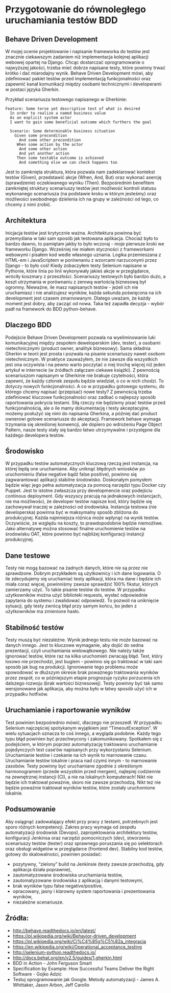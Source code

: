 # Przygotowanie do równoległego uruchamiania testów BDD

## Behave Driven Development
W mojej ocenie projektowanie i napisanie frameworka do testów jest znacznie ciekawszym zadaniem niż implementacja kolejnej aplikacji webowej opartej na Django. Chcąc dostarczać oprogramowanie o najwyższej jakości, trzeba mieć dobrze napisane testy, które powinny trwać krótko i dać miarodajny wynik. Behave Driven Development mówi, aby zdefiniować pakiet testów przed implementacją funkcjonalności oraz zapewnić kanał komunikacji między osobami technicznymi i developerami w postaci języka Gherkin.

Przykład scenariusza testowego napisanego w Gherkinie:

```
Feature: Some terse yet descriptive text of what is desired
  In order to realize a named business value
  As an explicit system actor
  I want to gain some beneficial outcome which furthers the goal

  Scenario: Some determinable business situation
    Given some precondition
      And some other precondition
     When some action by the actor
      And some other action
      And yet another action
     Then some testable outcome is achieved
      And something else we can check happens too
```

Jest to zamknięta struktura, która pozwala nam zadeklarować kontekst testów (Given), przedstawić akcje (When, And, But) oraz wykonać asercję (sprawdzenie) oczekiwanego wyniku (Then). Bezpośrednim benefitem zamkniętej struktury scenariuszy testów jest możliwość kontroli statusu wykonanego scenariusza (na podstawie kroku w którym jesteśmy) oraz możliwości swobodnego dzielenia ich na grupy w zależności od tego, co chcemy z nimi zrobić.

## Architektura
Inicjacja testów jest krytycznie ważna. Architektura powinna być przemyślana w taki sam sposób jak testowana aplikacja. Chociaż było to bardzo dawno, to pamiętam jakby to było wczoraj - moje pierwsze kroki we frameworku Django. Wcześniej nie miałem styczności z frameworkami webowymi i pisałem kod wedle własnego uznania. Logika przemieszana z HTML-em i JavaScriptem w porównaniu z wzorcami narzuconymi przez Django - to było coś! Kiedy zobaczyłem testy Selenium napisane w Pythonie, które linia po linii wykonywały jakieś akcje w przeglądarce, wróciły koszmary z przeszłości. Scenariuszy testowych było bardzo dużo, a koszt utrzymania w porównaniu z zerową wartością biznesową był ogromny. Nieważne, ile masz napisanych testów - jeżeli ich nie uruchamiasz i nie analizujesz wyników, każda sekunda poświęcona na ich development jest czasem zmarnowanym. Dlatego uważam, że każdy moment jest dobry, aby zacząć od nowa. Taka też zapadła decyzja - wybór padł na framework do BDD python-behave.

## Dlaczego BDD
Podejście Behave Driven Development pozwala na wyeliminowanie luki komunikacyjnej między zespołem deweloperskim (dev, tester), a osobami nietechnicznymi (product owner, analityk biznesowy). Sama składnia Gherkin w teorii jest prosta i pozwala na pisanie scenariuszy nawet osobom nietechnicznym. W praktyce zauważyłem, że nie zawsze dla wszystkich jest ona oczywista i na pewno warto poczytać o niej trochę więcej niż jeden artykuł w internecie (w źródłach załączam ciekawe książki). Z pewnością scenariuszom napisanym w Gherkinie nie brakuje czytelności, która zapewni, że każdy członek zespołu będzie wiedział, o co w nich chodzi. To dotyczy nowych funkcjonalności. A co w przypadku gotowego systemu, do którego chcemy napisać (przepisać) nowe testy? Z pewnością trzeba zdefiniować kluczowe funkcjonalności oraz zadbać o najlepszy sposób raportowania pokrycia testami. Siłą rzeczy nie będziemy pisać testów przed funkcjonalnością, ale o ile mamy dokumentację i testy akceptacyjne, możemy posłużyć się nimi do napisania Gherkina, a później dać product ownerowi gotowe scenariusze do akceptacji. Framework behave wymaga trzymania się określonej konwencji, ale dopiero po wdrożeniu Page Object Pattern, nasze testy stały się bardzo łatwo utrzymywalne i przystępne dla każdego developera testów.

## Środowisko
W przypadku testów automatycznych kluczową rzeczą jest instancja, na której będą one uruchamiane. Aby uniknąć błędnych wniosków po uruchomieniu (false negative bądź false positive), powinno się zagwarantować aplikacji stabilne środowisko. Doskonałym pomysłem będzie więc jego pełna automatyzacja za pomocą narzędzi typu Docker czy Puppet. Jest to istotne zwłaszcza przy developmencie oraz podejściu continous deployment. Gdy wszyscy pracują na jednakowych instancjach, nie ma możliwości, że developer testów napisze kod, który będzie się zachowywał inaczej w zależności od środowiska. Instancja testowa (nie developerska) powinna być w maksymalny sposób zbliżona do produkcyjnej. Każda najmniejsza różnica może wpłynąć na wynik testów. Oczywiście, ze względu na koszty, to prawdopodobnie będzie niemożliwe. Jako alternatywę można stosować finalne uruchomienie testów na środowisku OAT, które powinno być najbliżej konfiguracji instancji produkcyjnej.

## Dane testowe
Testy nie mogą bazować na żadnych danych, które nie są przez nie sprawdzone. Dobrym przykładem są użytkownicy i ich dane logowania. O ile zdecydujemy się uruchamiać testy aplikacji, która ma dane i będzie ich miała coraz więcej, powinniśmy zawsze sprawdzić 100% fikstur, których zamierzamy użyć. To takie pisanie testów do testów. W przypadku użytkowników można użyć biblioteki requests, wysłać odpowiednie zapytania do systemu i zwalidować odpowiedź. To pozwoli na uniknięcie sytuacji, gdy testy zwrócą błąd przy samym końcu, bo jeden z użytkowników ma zmienione hasło.

## Stabilność testów
Testy muszą być niezależne. Wynik jednego testu nie może bazować na danych innego. Jest to kluczowe wymaganie, aby dojść do sedna prezentacji, czyli uruchamiania wielowątkowego. Nie należy także ignorować testów, które raz na kilka uruchomień zwracają błąd. Test, który losowo nie przechodzi, jest bugiem - powinno się go traktować w taki sam sposób jak bug na produkcji. Ignorowanie tego problemu może spowodować w dłuższym okresie brak poważnego traktowania wyników przez zespół, co w późniejszym etapie prognozuje ryzyko porzucenia ich dalszego rozwoju (brak wartości biznesowej). Testy powinny być tak samo wersjonowane jak aplikacja, aby można było w łatwy sposób użyć ich w przypadku hotfixów.

## Uruchamianie i raportowanie wyników
Test powinien bezpośrednio mówić, dlaczego nie przeszedł. W przypadku Selenium najczęściej spotykanym wyjątkiem jest “TimeoutException”. W wielu sytuacjach oznacza to coś innego, a wygląda podobnie. Każdy tego typu błąd powinien być przechwycony i zakomunikowany. Spotkałem się z podejściem, w którym poprzez automatyzację traktowano uruchamianie pojedynczych test case’ów napisanych przy wykorzystaniu Selenium. Uruchamianie testów i czekanie na ich wynik to marnowanie czasu. Uruchamianie testów lokalnie i praca nad czymś innym - to marnowanie zasobów. Testy powinny być uruchamiane zgodnie z określonym harmonogramem (przede wszystkim przed mergem), najlepiej codziennie na zewnętrznej instancji (CI), a nie na lokalnych komputerach! Nikt nie będzie ich traktował poważnie, skoro nie zawsze przechodzą. Nikt też nie będzie poważnie traktował wyników testów, które zostały uruchomione lokalnie.

## Podsumowanie
Aby osiągnąć zadowalający efekt przy pracy z testami, potrzebnych jest sporo różnych kompetencji. Zakres pracy wymaga od zespołu automatyzacji środowisk (Devops), zaprojektowania architektury testów, konfiguracji Jenkinsa oraz narzędzi pomocniczych (dev), stworzeniu scenariuszy testów (tester) oraz sprawnego poruszania się po selektorach oraz obsługi widgetów w przeglądarce (frontend dev). Stabilny kod testów, gotowy do skalowalności, powinien posiadać:
* pozytywny, “zielony” build na Jenkinsie (testy zawsze przechodzą, gdy aplikacja działa poprawnie),
* zautomatyzowane środowiska uruchamiania testów,
* zautomatyzowane środowiska z aplikacją i danymi testowymi,
* brak wyników typu false negative/positive,
* opracowany, jasny i klarowny system raportowania i prezentowania wyników,
* niezależne scenariusze.

## Źródła:
* http://behave.readthedocs.io/en/latest/
* https://pl.wikipedia.org/wiki/Behavior-driven_development
* https://pl.wikipedia.org/wiki/Ci%C4%85g%C5%82a_integracja
* https://en.wikipedia.org/wiki/Operational_acceptance_testing
* http://selenium-python.readthedocs.io/
* http://docs.behat.org/en/v2.5/guides/1.gherkin.html
* BDD in Action - John Ferguson Smart
* Specification by Example: How Successful Teams Deliver the Right Software - Gojko Adzic
* Testuj oprogramowanie jak Google. Metody automatyzacji - James A. Whittaker, Jason Arbon, Jeff Carollo
